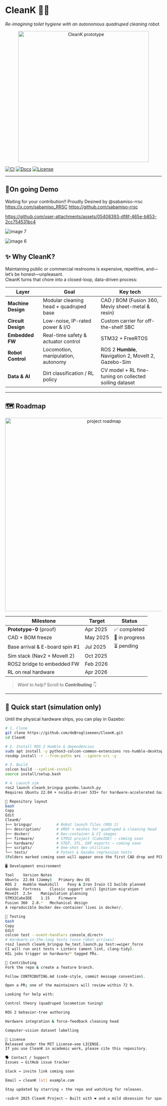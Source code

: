 # CleanK 🚽🤖
*Re-imagining toilet hygiene with an autonomous quadruped cleaning robot.*

<div align="center">
  <img src="https://github.com/user-attachments/assets/348a2adb-43c8-42e4-980f-0514747ec650" width="420" alt="CleanK prototype">
</div>

[![CI](https://img.shields.io/badge/build-coming--soon-lightgrey?logo=githubactions)](#) 
[![Docs](https://img.shields.io/badge/docs-0%25-lightgrey?logo=readthedocs)](#) 
[![License](https://img.shields.io/badge/license-MIT-green)](#license)

---

## 🦾On going Demo
Waiting for your contribution!!
Proudly Desined by @sabamiso-rrsc 
https://x.com/sabamiso_RRSC
https://github.com/sabamiso-rrsc

https://github.com/user-attachments/assets/05408393-df8f-465e-b853-2cc754531bc4


![image 7](https://github.com/user-attachments/assets/416e029d-c5b0-4071-8188-8c5b091a95a0)

![image 6](https://github.com/user-attachments/assets/5153a75d-96bd-4ba9-adb9-8dbcfddd16e6)


## ✨ Why CleanK?

Maintaining public or commercial restrooms is expensive, repetitive, and—let’s be honest—unpleasant.  
CleanK turns that chore into a closed-loop, data-driven process:

| Layer | Goal | Key tech |
|-------|------|----------|
| **Machine Design** | Modular cleaning head + quadruped base | CAD / BOM (Fusion 360, Meviy sheet-metal & resin) |
| **Circuit Design** | Low-noise, IP-rated power & I/O | Custom carrier for off-the-shelf SBC |
| **Embedded FW** | Real-time safety & actuator control | STM32 + FreeRTOS |
| **Robot Control** | Locomotion, manipulation, autonomy | ROS 2 **Humble**, Navigation 2, MoveIt 2, Gazebo-Sim |
| **Data & AI** | Dirt classification / RL policy | CV model + RL fine-tuning on collected soiling dataset |

---

## 🗺 Roadmap

<div align="center">
  <img src="https://github.com/user-attachments/assets/5e59aa33-6540-440b-a1e4-caa9e8eae2fa" width="620" alt="project roadmap">
</div>

| Milestone | Target | Status |
|-----------|--------|--------|
| **Prototype-0** (proof) | Apr 2025 | ✅ completed |
| CAD + BOM freeze | May 2025 | 🔄 in progress |
| Base arrival & E-board spin #1 | Jul 2025 | ⏳ pending |
| Sim stack (Nav2 + MoveIt 2) | Oct 2025 | |
| ROS2 bridge to embedded FW | Feb 2026 | |
| RL on real hardware | Apr 2026 | |

> *Want to help?* Scroll to **Contributing** 👇

---

## 🔧 Quick start (simulation only)

Until the physical hardware ships, you can play in Gazebo:

```bash
# 1. Clone
git clone https://github.com/deBroglieeeen/CleanK.git
cd CleanK

# 2. Install ROS 2 Humble & dependencies
sudo apt install -y python3-colcon-common-extensions ros-humble-desktop-full
rosdep install -r --from-paths src --ignore-src -y

# 3. Build
colcon build --symlink-install
source install/setup.bash

# 4. Launch sim
ros2 launch cleank_bringup gazebo.launch.py
Requires Ubuntu 22.04 + nvidia-driver 535+ for hardware-accelerated Gazebo rendering.

📂 Repository layout
bash
Copy
Edit
CleanK/
├── bringup/           # Robot launch files (ROS 2)
├── description/       # URDF + meshes for quadruped & cleaning head
├── docker/            # Dev-container & CI images
├── firmware/          # STM32 project (CubeIDE) – coming soon
├── hardware/          # STEP, STL, DXF exports – coming soon
├── scripts/           # One-shot dev utilities
└── tests/             # Pytest & Gazebo regression tests
(Folders marked coming soon will appear once the first CAD drop and PCB spin are published.)

🖥️ Development environment

Tool	Version	Notes
Ubuntu	22.04 (Jammy)	Primary dev OS
ROS 2	Humble Hawksbill	Foxy & Iron Irwin CI builds planned
Gazebo	Fortress	Classic support until Ignition migration
MoveIt	2.5+	Manipulation planning
STM32CubeIDE	1.15	Firmware
Fusion 360	2.0.*	Mechanical design
A reproducible Docker dev-container lives in docker/.

🧪 Testing
bash
Copy
Edit
colcon test --event-handlers console_direct+
# Hardware-in-the-loop tests (once robot arrives)
ros2 launch cleank_bringup hw_test.launch.py test:=wiper_force
CI will run unit tests + Linters (ament_lint, clang-tidy).
HIL jobs trigger on hardware/* tagged PRs.

🙌 Contributing
Fork the repo & create a feature branch.

Follow CONTRIBUTING.md (code-style, commit message convention).

Open a PR; one of the maintainers will review within 72 h.

Looking for help with:

Control theory (quadruped locomotion tuning)

ROS 2 behavior-tree authoring

Hardware integration & force-feedback cleaning head

Computer-vision dataset labelling

📜 License
Released under the MIT License—see LICENSE.
If you use CleanK in academic work, please cite this repository.

🗣 Contact / Support
Issues → GitHub issue tracker

Slack → invite link coming soon

Email → cleanK [at] example.com

Stay updated by starring ⭐ the repo and watching for releases.

<sub>© 2025 CleanK Project — Built with ❤️ and a mild obsession for sparkling tile floors.</sub>
